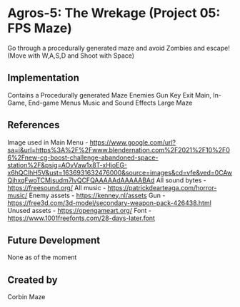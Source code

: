 # Agros-5: The Wrekage (Project 05: FPS Maze)

Go through a procedurally generated maze and avoid Zombies and escape! (Move with W,A,S,D and Shoot with Space)

## Implementation
Contains a Procedurally generated Maze
Enemies
Gun
Key
Exit
Main, In-Game, End-game Menus
Music and Sound Effects
Large Maze

## References
Image used in Main Menu - https://www.google.com/url?sa=i&url=https%3A%2F%2Fwww.blendernation.com%2F2021%2F10%2F06%2Fnew-cg-boost-challenge-abandoned-space-station%2F&psig=AOvVaw1x8T-xHjoEG-x6hQClhH5V&ust=1636931632476000&source=images&cd=vfe&ved=0CAwQjhxqFwoTCMjsudm7lvQCFQAAAAAdAAAAABAd
All sound bytes - https://freesound.org/
All music - https://patrickdearteaga.com/horror-music/
Enemy assets - https://kenney.nl/assets
Gun - https://free3d.com/3d-model/secondary-weapon-pack-426438.html
Unused assets - https://opengameart.org/
Font - https://www.1001freefonts.com/28-days-later.font

## Future Development
None as of the moment

## Created by
Corbin Maze
